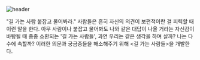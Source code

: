 ![header](https://capsule-render.vercel.app/api?type=transparent&color=#9000ff&height=300&section=header&text=길가는사람들&fontSize=90)


"길 가는 사람 붙잡고 물어봐라." 사람들은 흔히 자신의 의견이 보편적이란 걸 피력할 때 이런 말을 한다. 아무 사람이나 붙잡고 물어봐도 나와 같은 대답이 나올 거라는 자신감이 바탕될 때 종종 소환되는 '길 가는 사람들', 과연 우리는 같은 생각을 하며 살까? 나는 다수에 속할까? 이러한 의문과 궁금증들을 해소해주기 위해 <길 가는 사람들>을 개발한다.

